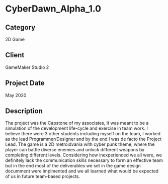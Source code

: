 # CyberDawn_Alpha_1.0

## Category
2D Game

## Client
GameMaker Studio 2

## Project Date
May 2020

## Description
The project was the Capstone of my associates, It was meant to be a simulation of the development life-cycle and exercise in team work. I believe there were 3 other students including myself on the team, I worked as the lead Programmer/Designer and by the end I was de facto the Project Lead. The game is a 2D metroidvania with cyber punk theme, where the player can battle diverse enemies and unlock different weapons by completing different levels. Considering how inexperienced we all were, we definitely lack the communication skills necessary to form an effective team but in the end most of the deliverables we set in the game design documment were implmented and we all learned what would be expected of us in future team-based projects.
